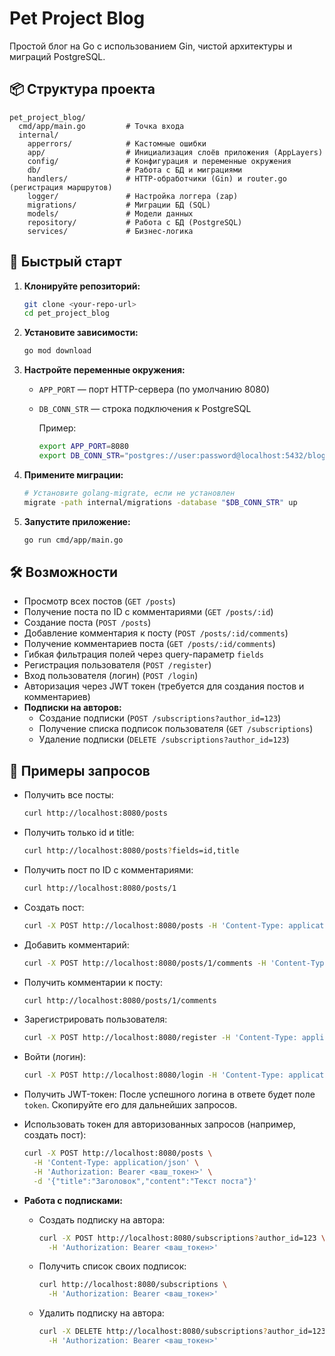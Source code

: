 # Pet Project Blog

Простой блог на Go с использованием Gin, чистой архитектуры и миграций PostgreSQL.

## 📦 Структура проекта

```
pet_project_blog/
  cmd/app/main.go         # Точка входа
  internal/
    apperrors/            # Кастомные ошибки
    app/                  # Инициализация слоёв приложения (AppLayers)
    config/               # Конфигурация и переменные окружения
    db/                   # Работа с БД и миграциями
    handlers/             # HTTP-обработчики (Gin) и router.go (регистрация маршрутов)
    logger/               # Настройка логгера (zap)
    migrations/           # Миграции БД (SQL)
    models/               # Модели данных
    repository/           # Работа с БД (PostgreSQL)
    services/             # Бизнес-логика

```

## 🚀 Быстрый старт

1. **Клонируйте репозиторий:**
   ```sh
   git clone <your-repo-url>
   cd pet_project_blog
   ```
2. **Установите зависимости:**
   ```sh
   go mod download
   ```
3. **Настройте переменные окружения:**
   - `APP_PORT` — порт HTTP-сервера (по умолчанию 8080)
   - `DB_CONN_STR` — строка подключения к PostgreSQL
     
     Пример:
     ```sh
     export APP_PORT=8080
     export DB_CONN_STR="postgres://user:password@localhost:5432/blog?sslmode=disable"
     ```
4. **Примените миграции:**
   ```sh
   # Установите golang-migrate, если не установлен
   migrate -path internal/migrations -database "$DB_CONN_STR" up
   ```
5. **Запустите приложение:**
   ```sh
   go run cmd/app/main.go
   ```

## 🛠️ Возможности
- Просмотр всех постов (`GET /posts`)
- Получение поста по ID с комментариями (`GET /posts/:id`)
- Создание поста (`POST /posts`)
- Добавление комментария к посту (`POST /posts/:id/comments`)
- Получение комментариев поста (`GET /posts/:id/comments`)
- Гибкая фильтрация полей через query-параметр `fields`
- Регистрация пользователя (`POST /register`)
- Вход пользователя (логин) (`POST /login`)
- Авторизация через JWT токен (требуется для создания постов и комментариев)
- **Подписки на авторов:**
  - Создание подписки (`POST /subscriptions?author_id=123`)
  - Получение списка подписок пользователя (`GET /subscriptions`)
  - Удаление подписки (`DELETE /subscriptions?author_id=123`)

## 🧪 Примеры запросов

- Получить все посты:
  ```sh
  curl http://localhost:8080/posts
  ```
- Получить только id и title:
  ```sh
  curl http://localhost:8080/posts?fields=id,title
  ```
- Получить пост по ID с комментариями:
  ```sh
  curl http://localhost:8080/posts/1
  ```
- Создать пост:
  ```sh
  curl -X POST http://localhost:8080/posts -H 'Content-Type: application/json' -d '{"title":"Заголовок","content":"Текст поста"}'
  ```
- Добавить комментарий:
  ```sh
  curl -X POST http://localhost:8080/posts/1/comments -H 'Content-Type: application/json' -d '{"content":"Комментарий"}'
  ```
- Получить комментарии к посту:
  ```sh
  curl http://localhost:8080/posts/1/comments
  ```
- Зарегистрировать пользователя:
  ```sh
  curl -X POST http://localhost:8080/register -H 'Content-Type: application/json' -d '{"email":"user@example.com","password":"password123"}'
  ```
- Войти (логин):
  ```sh
  curl -X POST http://localhost:8080/login -H 'Content-Type: application/json' -d '{"email":"user@example.com","password":"password123"}'
  ```

- Получить JWT-токен:
  После успешного логина в ответе будет поле `token`. Скопируйте его для дальнейших запросов.

- Использовать токен для авторизованных запросов (например, создать пост):
  ```sh
  curl -X POST http://localhost:8080/posts \
    -H 'Content-Type: application/json' \
    -H 'Authorization: Bearer <ваш_токен>' \
    -d '{"title":"Заголовок","content":"Текст поста"}'
  ```

- **Работа с подписками:**
  - Создать подписку на автора:
    ```sh
    curl -X POST http://localhost:8080/subscriptions?author_id=123 \
      -H 'Authorization: Bearer <ваш_токен>'
    ```
  - Получить список своих подписок:
    ```sh
    curl http://localhost:8080/subscriptions \
      -H 'Authorization: Bearer <ваш_токен>'
    ```
  - Удалить подписку на автора:
    ```sh
    curl -X DELETE http://localhost:8080/subscriptions?author_id=123 \
      -H 'Authorization: Bearer <ваш_токен>'
    ```
